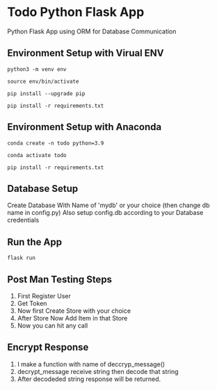 # Todo Python Flask App

Python Flask App using ORM for Database Communication
 
 
## Environment Setup with Virual ENV

```
python3 -m venv env
```
```
source env/bin/activate
```
```
pip install --upgrade pip
```
```
pip install -r requirements.txt
```
## Environment Setup with Anaconda

```
conda create -n todo python=3.9
```
```
conda activate todo
```
```
pip install -r requirements.txt
```

## Database Setup

Create Database With Name of 'mydb' or your choice (then change db name in config.py)
Also setup config.db according to your Database credentials

## Run the App

```
flask run

```

## Post Man Testing Steps

1. First Register User 
2. Get Token 
3. Now first Create Store with your choice 
4. After Store Now Add Item in that Store 
5. Now you can hit any call


## Encrypt Response

1. I make a function with name of deccryp_message()
2. decrypt_message receive string then decode that string 
3. After decodeded string response will be returned.
   


